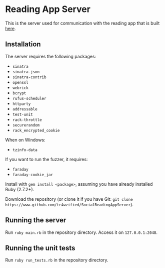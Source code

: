 # Reading App Server
This is the server used for communication with the reading app that is built [here](https://www.github.com/tr4wzified/socialreadingapp).

## Installation
The server requires the following packages:
- `sinatra`
- `sinatra-json`
- `sinatra-contrib`
- `openssl`
- `webrick`
- `bcrypt`
- `rufus-scheduler`
- `httparty`
- `addressable`
- `test-unit`
- `rack-throttle`
- `securerandom`
- `rack_encrypted_cookie`

When on Windows:
- `tzinfo-data`

If you want to run the fuzzer, it requires:
- `faraday`
- `faraday-cookie_jar`

Install with `gem install <package>`, assuming you have already installed Ruby (2.7.2+).

Download the repository (or clone it if you have Git: `git clone https://www.github.com/tr4wzified/SocialReadingAppServer`).

## Running the server
Run `ruby main.rb` in the repository directory. Access it on `127.0.0.1:2048`.

## Running the unit tests
Run `ruby run_tests.rb` in the repository directory.
